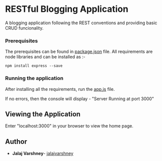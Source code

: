 # RESTful Blogging Application

A blogging application following the REST conventions and providing basic CRUD funcionality.

### Prerequisites

The prerequisites can be found in [package.json](https://github.com/jalajvarshney/RESTful-Blogging-App/blob/master/package.json) file. All requirements are node libraries and can be installed as :-

```
npm install express --save
```

### Running the application

After installing all the requirements, run the [app.js](https://github.com/jalajvarshney/RESTful-Blogging-App/blob/master/app.js) file. 


If no errors, then the console will display - "Server Running at port 3000"

## Viewing the Application

Enter "localhost:3000" in your browser to view the home page.


## Author

* **Jalaj Varshney**- [jalajvarshney](https://github.com/jalajvarshney)